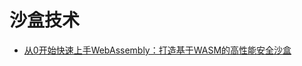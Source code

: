 # 沙盒技术

- [从0开始快速上手WebAssembly：打造基于WASM的高性能安全沙盒](https://mp.weixin.qq.com/s/rxmrixEA5FanF9LJieDUzg)
